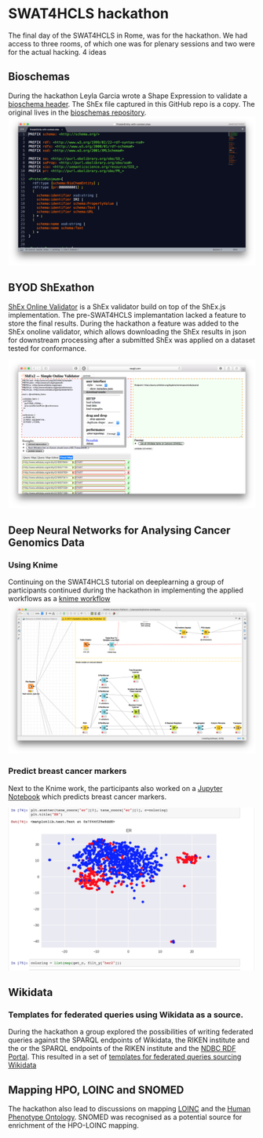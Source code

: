 # SWAT4HCLS hackathon
The final day of the SWAT4HCLS in Rome, was for the hackathon. We had access to three rooms, of which one was for plenary sessions and two were for the actual hacking. 4 ideas  
## Bioschemas
During the hackathon Leyla Garcia wrote a Shape Expression to validate a [bioschema header](./ProteinEntity-with-context.shex). The ShEx file captured in this GitHub repo is a copy. The original lives in the [bioschemas repository](https://github.com/BioSchemas/specifications/tree/master/Protein).
![shex_image](https://github.com/andrawaag/SWAT4HCLS-2017-hackathon/blob/master/screendumps/proteinShEx.png?raw=true "ProteinEntity-with-context") 

## BYOD ShExathon
[ShEx Online Validator](http://rawgit.com/shexSpec/shex.js/wikidata/doc/shex-simple.html?#) is a ShEx validator build on top of the ShEx.js implementation. The pre-SWAT4HCLS implemantation lacked a feature to store the final results. During the hackathon a feature was added to the ShEx onoline validator, which allows downloading the ShEx results in json for downstream processing after a submitted ShEx was applied on a dataset tested for conformance. 

![shex_screendump](./screendumps/shex_validator.png)


## Deep Neural Networks for Analysing Cancer Genomics Data
### Using Knime
Continuing on the SWAT4HCLS tutorial on deeplearning a group of participants continued during the hackathon in implementing the applied workflows as a [knime workflow](./2017_Hackathon_Cancer_Type_Prediction.knwf) 
![knime workflow](./screendumps/knime.png)

### Predict breast cancer markers
Next to the Knime work, the participants also worked on  a [Jupyter Notebook](./Predict_breast_cancer_markers.ipynb) which predicts breast cancer markers.

![jupyter](./screendumps/jupyter_notebook.png)

## Wikidata
### Templates for federated queries using Wikidata as a source.
During the hackathon a group explored the possibilities of writing federated queries against the SPARQL endpoints of Wikidata, the RIKEN institute and the or the SPARQL endpoints of the RIKEN institute and the [NDBC RDF Portal](https://integbio.jp/rdf/). This resulted in a set of [templates for federated queries sourcing Wikidata]( https://etherpad.wikimedia.org/p/wikidatafedqueries)

## Mapping HPO, LOINC and SNOMED
The hackathon also lead to discussions on mapping [LOINC](https://loinc.org/)  and the [Human Phenotype Ontology](http://human-phenotype-ontology.github.io/). SNOMED was recognised as a potential source for enrichment of the HPO-LOINC mapping. 

